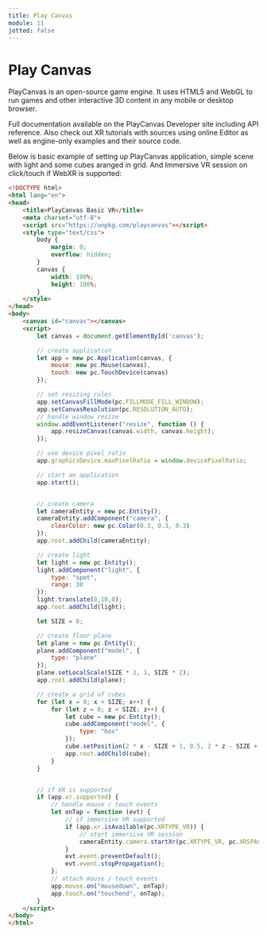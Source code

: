 ```yaml
---
title: Play Canvas
module: 11
jotted: false
---
```


# Play Canvas

PlayCanvas is an open-source game engine. It uses HTML5 and WebGL to run games and other interactive 3D content in any mobile or desktop browser.

Full documentation available on the PlayCanvas Developer site including API reference. Also check out XR tutorials with sources using online Editor as well as engine-only examples and their source code.

Below is basic example of setting up PlayCanvas application, simple scene with light and some cubes aranged in grid. And Immersive VR session on click/touch if WebXR is supported:

```html
<!DOCTYPE html>
<html lang="en">
<head>
    <title>PlayCanvas Basic VR</title>
    <meta charset="utf-8">
    <script src="https://unpkg.com/playcanvas"></script>
    <style type="text/css">
        body {
            margin: 0;
            overflow: hidden;
        }
        canvas {
            width: 100%;
            height: 100%;
        }
    </style>
</head>
<body>
    <canvas id="canvas"></canvas>
    <script>
        let canvas = document.getElementById('canvas');

        // create application
        let app = new pc.Application(canvas, {
            mouse: new pc.Mouse(canvas),
            touch: new pc.TouchDevice(canvas)
        });

        // set resizing rules
        app.setCanvasFillMode(pc.FILLMODE_FILL_WINDOW);
        app.setCanvasResolution(pc.RESOLUTION_AUTO);
        // handle window resize
        window.addEventListener("resize", function () {
            app.resizeCanvas(canvas.width, canvas.height);
        });

        // use device pixel ratio
        app.graphicsDevice.maxPixelRatio = window.devicePixelRatio;

        // start an application
        app.start();


        // create camera
        let cameraEntity = new pc.Entity();
        cameraEntity.addComponent("camera", {
            clearColor: new pc.Color(0.3, 0.3, 0.3)
        });
        app.root.addChild(cameraEntity);

        // create light
        let light = new pc.Entity();
        light.addComponent("light", {
            type: "spot",
            range: 30
        });
        light.translate(0,10,0);
        app.root.addChild(light);

        let SIZE = 8;

        // create floor plane
        let plane = new pc.Entity();
        plane.addComponent("model", {
            type: "plane"
        });
        plane.setLocalScale(SIZE * 2, 1, SIZE * 2);
        app.root.addChild(plane);

        // create a grid of cubes
        for (let x = 0; x < SIZE; x++) {
            for (let z = 0; z < SIZE; z++) {
                let cube = new pc.Entity();
                cube.addComponent("model", {
                    type: "box"
                });
                cube.setPosition(2 * x - SIZE + 1, 0.5, 2 * z - SIZE + 1);
                app.root.addChild(cube);
            }
        }


        // if XR is supported
        if (app.xr.supported) {
            // handle mouse / touch events
            let onTap = function (evt) {
                // if immersive VR supported
                if (app.xr.isAvailable(pc.XRTYPE_VR)) {
                    // start immersive VR session
                    cameraEntity.camera.startXr(pc.XRTYPE_VR, pc.XRSPACE_LOCALFLOOR);
                }
                evt.event.preventDefault();
                evt.event.stopPropagation();
            };
            // attach mouse / touch events
            app.mouse.on("mousedown", onTap);
            app.touch.on("touchend", onTap);
        }
    </script>
</body>
</html>
```